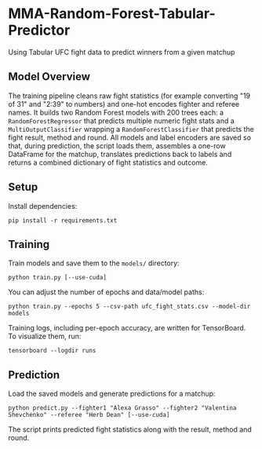 # MMA-Random-Forest-Tabular-Predictor
Using Tabular UFC fight data to predict winners from a given matchup

## Model Overview
The training pipeline cleans raw fight statistics (for example converting "19 of 31" and "2:39" to numbers) and one-hot encodes fighter and referee names. It builds two Random Forest models with 200 trees each: a `RandomForestRegressor` that predicts multiple numeric fight stats and a `MultiOutputClassifier` wrapping a `RandomForestClassifier` that predicts the fight result, method and round. All models and label encoders are saved so that, during prediction, the script loads them, assembles a one-row DataFrame for the matchup, translates predictions back to labels and returns a combined dictionary of fight statistics and outcome.

## Setup
Install dependencies:

```
pip install -r requirements.txt
```

## Training
Train models and save them to the `models/` directory:

```
python train.py [--use-cuda]
```

You can adjust the number of epochs and data/model paths:

```
python train.py --epochs 5 --csv-path ufc_fight_stats.csv --model-dir models
```

Training logs, including per-epoch accuracy, are written for TensorBoard. To
visualize them, run:

```
tensorboard --logdir runs
```

## Prediction
Load the saved models and generate predictions for a matchup:

```
python predict.py --fighter1 "Alexa Grasso" --fighter2 "Valentina Shevchenko" --referee "Herb Dean" [--use-cuda]
```

The script prints predicted fight statistics along with the result, method and round.
